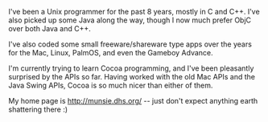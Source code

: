 

I've been a Unix programmer for the past 8 years, mostly in C and C++.  I've also picked up some Java along the way, though I now much prefer ObjC over both Java and C++.

I've also coded some small freeware/shareware type apps over the years for the Mac, Linux, PalmOS, and even the Gameboy Advance.

I'm currently trying to learn Cocoa programming, and I've been pleasantly surprised by the APIs so far.  Having worked with the old Mac APIs and the Java Swing APIs, Cocoa is so much nicer than either of them.

My home page is http://munsie.dhs.org/ -- just don't expect anything earth shattering there :)
